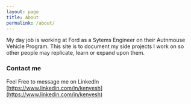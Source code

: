 ```yaml
---
layout: page
title: About
permalink: /about/
---
```


My day job is working at Ford as a Sytems Engineer on their Autnmouse Vehicle Program. This site is to document my side projects I work on so other people may replicate, learn or expand upon them.

### Contact me

Feel Free to message me on LinkedIn [https://www.linkedin.com/in/kenyesh](https://www.linkedin.com/in/kenyesh)
